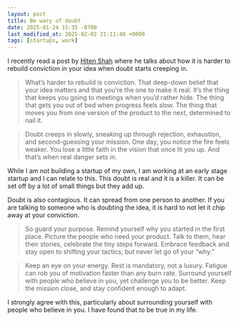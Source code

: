 ```yaml
---
layout: post
title: Be wary of doubt
date: 2025-01-24 15:35 -0700
last_modified_at: 2025-02-02 21:11:48 +0000
tags: [startups, work]
---
```


I recently read a post by [Hiten Shah](https://www.linkedin.com/posts/hnshah_when-you-start-a-company-its-easy-to-obsess-activity-7287977482136236032-VkWl/)
where he talks about how it is harder to rebuild conviction in your idea when doubt starts creeping in.

> What’s harder to rebuild is conviction. That deep-down belief that your idea matters and that you’re the one to make it real. It’s the thing that keeps you going to meetings when you’d rather hide. The thing that gets you out of bed when progress feels slow. The thing that moves you from one version of the product to the next, determined to nail it.

> Doubt creeps in slowly, sneaking up through rejection, exhaustion, and second-guessing your mission. One day, you notice the fire feels weaker. You lose a little faith in the vision that once lit you up. And that’s when real danger sets in.

While I am not building a startup of my own, I am working at an early stage
startup and I can relate to this. This doubt is real and it is a killer. It can
be set off by a lot of small things but they add up.

<!-- I was recently at a customer site setting up our robot and doing some testing.
While running one of the tests, there was a bug in the script that caused the
robot to crash into some of the modules on the platform.  -->


Doubt is also contagious. It can spread from one person to another. If you are
talking to someone who is doubting the idea, it is hard to not let it chip away
at your conviction.

> So guard your purpose. Remind yourself why you started in the first place. Picture the people who need your product. Talk to them, hear their stories, celebrate the tiny steps forward. Embrace feedback and stay open to shifting your tactics, but never let go of your “why.”

> Keep an eye on your energy. Rest is mandatory, not a luxury. Fatigue can rob you of motivation faster than any burn rate. Surround yourself with people who believe in you, yet challenge you to be better. Keep the mission close, and stay confident enough to adapt.

I strongly agree with this, particularly about surrounding yourself with
people who believe in you. I have found that to be true in my life.
